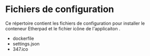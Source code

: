 # Fichiers de configuration
Ce répertoire contient les fichiers de configuration pour installer le conteneur Etherpad et le fichier icône de l'applicaiton .

- dockerfile
- settings.json
- 347.ico